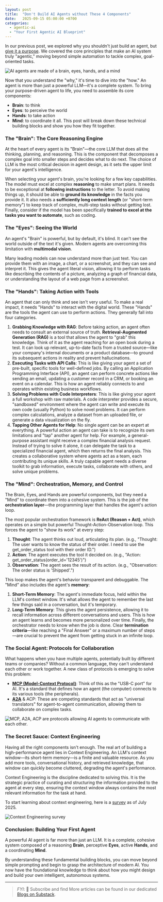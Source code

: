 ```yaml
---
layout: post
title:  "Don't Build AI Agents without These 4 Components"
date:   2025-09-15 05:00:00 +0700
categories: 
  - agentic-ai
  - "Your First Agentic AI Blueprint"
---
```


In our previous post, we explored why you shouldn't just build an agent, but [give it a purpose](https://www.casedone.ai/posts/2025-08-17-dont-just-build-an-agent-give-it-a-purpose/). We covered the core principles that make an AI system truly "agentic," moving beyond simple automation to tackle complex, goal-oriented tasks.

![AI agents are made of a brain, eyes, hands, and a mind](/assets/images/blog/2025-09-15-dont-build-ai-agents-without-these/image-1.png)

Now that you understand the "why," it's time to dive into the "how." An agent is more than just a powerful LLM—it's a complete system. To bring your purpose-driven agent to life, you need to assemble its core components:
- **Brain**: to think
- **Eyes**: to perceive the world
- **Hands**: to take action
- **Mind**: to coordinate it all.
This post will break down these technical building blocks and show you how they fit together.

### The "Brain": The Core Reasoning Engine
At the heart of every agent is its "Brain"—the core LLM that does all the thinking, planning, and reasoning. This is the component that decomposes a complex goal into smaller steps and decides what to do next. The choice of LLM is the most critical decision in agent design, as it sets the upper limit for your agent's intelligence.

When selecting your agent's brain, you're looking for a few key capabilities. The model must excel at complex **reasoning** to make smart plans. It needs to be exceptional at **following instructions** to the letter. To avoid making things up, it should be able to **ground its knowledge** in the facts you provide it. It also needs a **sufficiently long context length** (or "short-term memory") to keep track of complex, multi-step tasks without getting lost. Finally, consider if the model has been specifically **trained to excel at the tasks you want to automate**, such as coding.

### The "Eyes": Seeing the World
An agent's "Brain" is powerful, but by default, it's blind. It can't see the world outside of the text it's given. Modern agents are overcoming this limitation with **multimodal vision**.

Many leading models can now understand more than just text. You can provide them with an image, a chart, or a screenshot, and they can see and interpret it. This gives the agent literal vision, allowing it to perform tasks like describing the contents of a picture, analyzing a graph of financial data, or understanding the layout of a web page from a screenshot.

### The "Hands": Taking Action with Tools
An agent that can only think and see isn't very useful. To make a real impact, it needs "Hands" to interact with the digital world. These "Hands" are the tools the agent can use to perform actions. They generally fall into four categories.

1. **Grabbing Knowledge with RAG**: Before taking action, an agent often needs to consult an external source of truth. **Retrieval-Augmented Generation (RAG)** is a tool that allows the agent to "grab" this knowledge. Think of it as the agent reaching for an open book during a test. It can look up relevant, up-to-date facts from a trusted source—like your company's internal documents or a product database—to ground its subsequent actions in reality and prevent hallucinations.
2. **Executing Tasks with API Calls**: This is like giving your agent a set of pre-built, specific tools for well-defined jobs. By calling an Application Programming Interface (API), an agent can perform concrete actions like sending an email, updating a customer record in a CRM, or booking an event on a calendar. This is how an agent reliably connects to and operates within existing business workflows.
3. **Solving Problems with Code Interpreters**: This is like giving your agent a full workshop with raw materials. A code interpreter provides a secure, "sandboxed" environment where the agent can write and execute its own code (usually Python) to solve novel problems. It can perform complex calculations, analyze a dataset from an uploaded file, or generate a data visualization on the fly.
4. **Tapping Other Agents for Help**: No single agent can be an expert at everything. A powerful action an agent can take is to recognize its own limitations and "tap" another agent for help. For example, a general-purpose assistant might receive a complex financial analysis request. Instead of trying to solve it alone, it can delegate the task to a specialized financial agent, which then returns the final analysis. This creates a collaborative system where agents act as a team, each contributing its unique skills.
A truly capable agent needs a diverse toolkit to grab information, execute tasks, collaborate with others, and solve unique problems.

### The "Mind": Orchestration, Memory, and Control
The Brain, Eyes, and Hands are powerful components, but they need a "Mind" to coordinate them into a cohesive system. This is the job of the **orchestration layer**—the programming layer that handles the agent's action loop.

The most popular orchestration framework is **ReAct (Reason + Act)**, which operates on a simple but powerful Thought-Action-Observation loop. This forces the agent to "show its work" at every step:
1. **Thought**: The agent thinks out loud, articulating its plan. (e.g., "Thought: The user wants to know the status of their order. I need to use the get_order_status tool with their order ID.")
2. **Action**: The agent executes the tool it decided on. (e.g., "Action: get_order_status(order_id='12345')")
3. **Observation**: The agent sees the result of its action. (e.g., "Observation: The order status is 'Shipped'.")

This loop makes the agent's behavior transparent and debuggable. The "Mind" also includes the agent's **memory**:
1. **Short-Term Memory**: The agent's immediate focus, held within the LLM's context window. It's what allows the agent to remember the last few things said in a conversation, but it's temporary.
2. **Long-Term Memory**: This gives the agent persistence, allowing it to recall information across different conversations and users. This is how an agent learns and becomes more personalized over time.
Finally, the orchestrator needs to know when the job is done. Clear **termination criteria**—like reaching a "Final Answer" or a maximum number of steps—are crucial to prevent the agent from getting stuck in an infinite loop.

### The Social Agent: Protocols for Collaboration
What happens when you have multiple agents, potentially built by different teams or companies? Without a common language, they can't understand each other or work together. A new class of protocols is emerging to solve this problem:
- [**MCP (Model-Context Protocol)**](https://docs.anthropic.com/en/docs/mcp): Think of this as the "USB-C port" for AI. It's a standard that defines how an agent (the computer) connects to its various tools (the peripherals).
- [**A2A**](https://github.com/a2aproject/A2A) & ACP: These are competing standards that act as "universal translators" for agent-to-agent communication, allowing them to collaborate on complex tasks.

![MCP, A2A, ACP are protocols allowing AI agents to communicate with each other.](/assets/images/blog/2025-09-15-dont-build-ai-agents-without-these/image-3.png)

### The Secret Sauce: Context Engineering
Having all the right components isn't enough. The real art of building a high-performance agent lies in Context Engineering. An LLM's context window—its short-term memory—is a finite and valuable resource. As you add more tools, conversational history, and retrieved knowledge, that window can quickly become cluttered, degrading the agent's performance.

Context Engineering is the discipline dedicated to solving this. It is the strategic practice of curating and structuring the information provided to the agent at every step, ensuring the context window always contains the most relevant information for the task at hand.

To start learning about context engineering, here is a [survey](https://arxiv.org/abs/2507.13334) as of July 2025.

![Context Engineering survey](/assets/images/blog/2025-09-15-dont-build-ai-agents-without-these/image-2.png)


### Conclusion: Building Your First Agent

A powerful AI agent is far more than just an LLM. It is a complete, cohesive system composed of a reasoning **Brain**, perceptive **Eyes**, active **Hands**, and a coordinating **Mind**.

By understanding these fundamental building blocks, you can move beyond simple prompting and begin to grasp the architecture of modern AI. You now have the foundational knowledge to think about how you might design and build your own intelligent, autonomous systems.

----

> *FYI*: 📩 Subscribe and find More articles can be found in our dedicated [Blogs on Substack](https://casedonebyai.substack.com/).